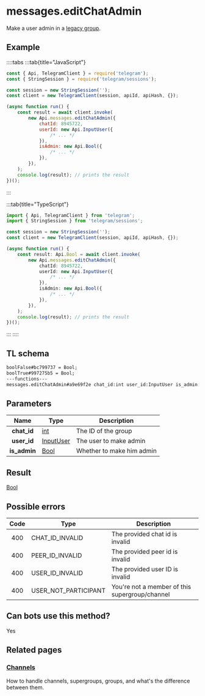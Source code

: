 # messages.editChatAdmin

Make a user admin in a [legacy group](https://core.telegram.org/api/channel).

## Example

::::tabs
:::tab{title="JavaScript"}

```js
const { Api, TelegramClient } = require('telegram');
const { StringSession } = require('telegram/sessions');

const session = new StringSession('');
const client = new TelegramClient(session, apiId, apiHash, {});

(async function run() {
    const result = await client.invoke(
        new Api.messages.editChatAdmin({
            chatId: 8945722,
            userId: new Api.InputUser({
                /* ... */
            }),
            isAdmin: new Api.Bool({
                /* ... */
            }),
        }),
    );
    console.log(result); // prints the result
})();
```

:::

:::tab{title="TypeScript"}

```ts
import { Api, TelegramClient } from 'telegram';
import { StringSession } from 'telegram/sessions';

const session = new StringSession('');
const client = new TelegramClient(session, apiId, apiHash, {});

(async function run() {
    const result: Api.Bool = await client.invoke(
        new Api.messages.editChatAdmin({
            chatId: 8945722,
            userId: new Api.InputUser({
                /* ... */
            }),
            isAdmin: new Api.Bool({
                /* ... */
            }),
        }),
    );
    console.log(result); // prints the result
})();
```

:::
::::

## TL schema

```txt
boolFalse#bc799737 = Bool;
boolTrue#997275b5 = Bool;
---functions---
messages.editChatAdmin#a9e69f2e chat_id:int user_id:InputUser is_admin:Bool = Bool;
```

## Parameters

|     Name     | Type                                                  | Description               |
| :----------: | ----------------------------------------------------- | ------------------------- |
| **chat_id**  | [int](https://core.telegram.org/type/int)             | The ID of the group       |
| **user_id**  | [InputUser](https://core.telegram.org/type/InputUser) | The user to make admin    |
| **is_admin** | [Bool](https://core.telegram.org/type/Bool)           | Whether to make him admin |

## Result

[Bool](https://core.telegram.org/type/Bool)

## Possible errors

| Code | Type                 | Description                                    |
| :--: | -------------------- | ---------------------------------------------- |
| 400  | CHAT_ID_INVALID      | The provided chat id is invalid                |
| 400  | PEER_ID_INVALID      | The provided peer id is invalid                |
| 400  | USER_ID_INVALID      | The provided user ID is invalid                |
| 400  | USER_NOT_PARTICIPANT | You're not a member of this supergroup/channel |

## Can bots use this method?

Yes

## Related pages

### [Channels](https://core.telegram.org/api/channel)

How to handle channels, supergroups, groups, and what's the difference between them.
